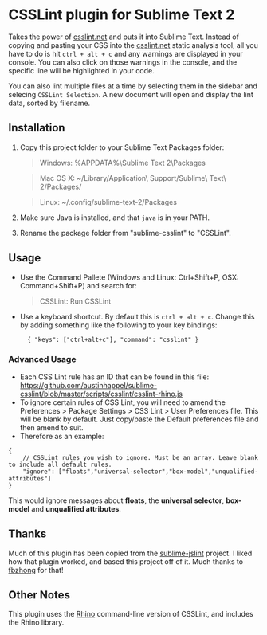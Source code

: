 # CSSLint plugin for Sublime Text 2

Takes the power of [csslint.net](http://csslint.net) and puts it into Sublime Text. Instead of copying and pasting your CSS into the [csslint.net](http://csslint.net) static analysis tool, all you have to do is hit `ctrl + alt + c` and any warnings are displayed in your console. You can also click on those warnings in the console, and the specific line will be highlighted in your code.

You can also lint multiple files at a time by selecting them in the sidebar and selecing `CSSLint Selection`. A new document will open and display the lint data, sorted by filename.

## Installation

1. Copy this project folder to your Sublime Text Packages folder:

	> Windows:  %APPDATA%\Sublime Text 2\Packages
	
    > Mac OS X: ~/Library/Application\ Support/Sublime\ Text\ 2/Packages/
    
    > Linux:    ~/.config/sublime-text-2/Packages

2. Make sure Java is installed, and that `java` is in your PATH.

3. Rename the package folder from "sublime-csslint" to "CSSLint".

## Usage

* Use the Command Pallete (Windows and Linux: Ctrl+Shift+P, OSX: Command+Shift+P) and search for: 

	> CSSLint: Run CSSLint

* Use a keyboard shortcut. By default this is `ctrl + alt + c`. Change this by adding something like the following to your key bindings:

		{ "keys": ["ctrl+alt+c"], "command": "csslint" }

### Advanced Usage
* Each CSS Lint rule has an ID that can be found in this file: https://github.com/austinhappel/sublime-csslint/blob/master/scripts/csslint/csslint-rhino.js
* To ignore certain rules of CSS Lint, you will need to amend the Preferences > Package Settings > CSS Lint > User Preferences file. This will be blank by default. Just copy/paste the Default preferences file and then amend to suit.
* Therefore as an example:

````
{
    // CSSLint rules you wish to ignore. Must be an array. Leave blank to include all default rules.
    "ignore": ["floats","universal-selector","box-model","unqualified-attributes"]
}
````

This would ignore messages about **floats**, the **universal selector**, **box-model** and **unqualified attributes**.

## Thanks

Much of this plugin has been copied from the [sublime-jslint](https://github.com/fbzhong/sublime-jslint) project. I liked how that plugin worked, and based this project off of it. Much thanks to [fbzhong](https://github.com/fbzhong) for that!

## Other Notes

This plugin uses the [Rhino](http://www.mozilla.org/rhino/download.html) command-line version of CSSLint, and includes the Rhino library.

